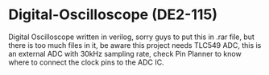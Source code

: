 # Digital-Oscilloscope (DE2-115)
Digital Oscilloscope written in verilog,
 sorry guys to put this in .rar file, but there is too much files in it, be aware this
 project needs TLC549 ADC, this is an external ADC with 30kHz sampling rate, check Pin Planner to know where to connect
 the clock pins to the ADC IC.
